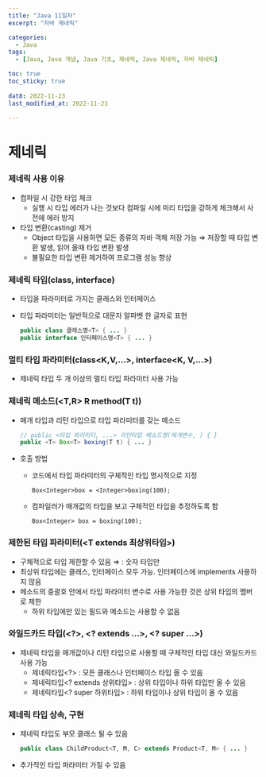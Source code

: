 ```yaml
---
title: "Java 11일차"
excerpt: "자바 제네릭"

categories:
  - Java
tags:
  - [Java, Java 개념, Java 기초, 제네릭, Java 제네릭, 자바 제네릭]

toc: true
toc_sticky: true
 
dat8: 2022-11-23
last_modified_at: 2022-11-23

---
```


# 제네릭

### 제네릭 사용 이유

- 컴파일 시 강한 타입 체크
    - 실행 시 타입 에러가 나는 것보다 컴파일 시에 미리 타입을 강하게 체크해서 사전에 에러 방지
- 타입 변환(casting) 제거
    - Object 타입을 사용하면 모든 종류의 자바 객체 저장 가능 ⇒ 저장할 때 타입 변환 발생, 읽어 올때 타입 변환 발생
    - 불필요한 타입 변환 제거하여 프로그램 성능 향상

### 제네릭 타입(class<T>, interface<T>)

- 타입을 파라미터로 가지는 클래스와 인터페이스
- 타입 파라미터는 일반적으로 대문자 알파벳 한 글자로 표현
    
    ```java
    public class 클래스명<T> { ... }
    public interface 인터페이스명<T> { ... }
    ```
    

### 멀티 타입 파라미터(class<K,V,…>, interface<K, V,…>)

- 제네릭 타입 두 개 이상의 멀티 타입 파라미터 사용 가능

### 제네릭 메소드(<T,R> R method(T t))

- 매개 타입과 리턴 타입으로 타입 파라미터를 갖는 메소드
    
    ```java
    // public <타입 파리미터, ...> 리턴타입 메소드명(매개변수, ) { }
    public <T> Box<T> boxing(T t) { ... }
    ```
    
- 호출 방법
    - 코드에서 타입 파라미터의 구체적인 타입 명시적으로 지정
        
        `Box<Integer>box = <Integer>boxing(100);`
        
    - 컴파일러가 매개값의 타입을 보고 구체적인 타입을 추정하도록 함
        
        `Box<Integer> box = boxing(100);`
        

### 제한된 타입 파라미터(<T extends 최상위타입>)

- 구체적으로 타입 제한할 수 있음 ⇒ <T extends Number> : 숫자 타입만
- 최상위 타입에는 클래스, 인터페이스 모두 가능. 인터페이스에 implements 사용하지 않음
- 메소드의 중괄호 안에서 타입 파라미터 변수로 사용 가능한 것은 상위 타입의 멤버로 제한
    - 하위 타입에만 있는 필드와 메소드는 사용할 수 없음

### 와일드카드 타입(<?>, <? extends …>, <? super …>)

- 제네릭 타입을 매개값이나 리턴 타입으로 사용할 때 구체적인 타입 대신 와일드카드 사용 가능
    - 제네릭타입<?> : 모든 클래스나 인터페이스 타입 올 수 있음
    - 제네릭타입<? extends 상위타입> : 상위 타입이나 하위 타입만 올 수 있음
    - 제네릭타입<? super 하위타입> : 하위 타입이나 상위 타입이 올 수 있음

### 제네릭 타입 상속, 구현

- 제네릭 타입도 부모 클래스 될 수 있음
    
    ```java
    public class ChildProduct<T, M, C> extends Product<T, M> { ... }
    ```
    
- 추가적인 타입 파라미터 가질 수 있음